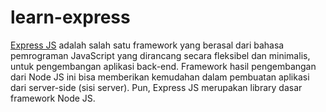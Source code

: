 # learn-express

[Express JS](https://expressjs.com/) adalah salah satu framework yang berasal dari bahasa pemrograman JavaScript yang dirancang secara fleksibel dan minimalis, untuk pengembangan aplikasi back-end. Framework hasil pengembangan dari Node JS ini bisa memberikan kemudahan dalam pembuatan aplikasi dari server-side (sisi server). Pun, Express JS merupakan library dasar framework Node JS.